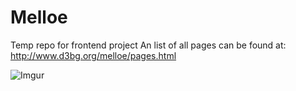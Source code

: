 # Melloe
Temp repo for frontend project
An list of all pages can be found at: http://www.d3bg.org/melloe/pages.html

![Imgur](http://i.imgur.com/cqdFikj.jpg)
